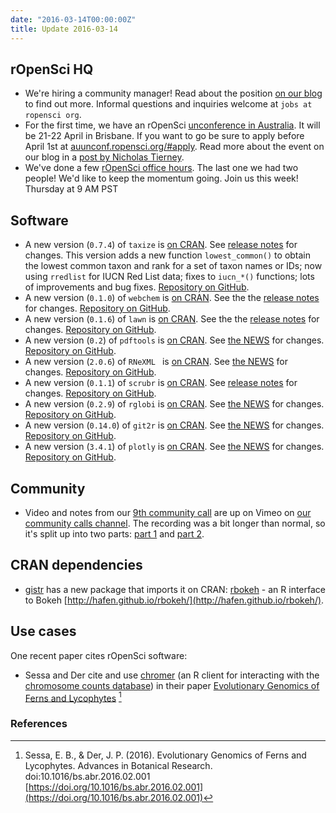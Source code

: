 ```yaml
---
date: "2016-03-14T00:00:00Z"
title: Update 2016-03-14
---
```


## rOpenSci HQ

* We're hiring a community manager! Read about the position [on our blog](https://ropensci.org/blog/2016/03/10/community-manager-position) to find out more. Informal questions and inquiries welcome at `jobs at ropensci org`.
* For the first time, we have an rOpenSci [unconference in Australia](http://auunconf.ropensci.org). It will be 21-22 April in Brisbane. If you want to go be sure to apply before April 1st at [auunconf.ropensci.org/#apply](http://auunconf.ropensci.org/#apply). Read more about the event on our blog in a [post by Nicholas Tierney](https://ropensci.org/blog/2016/03/09/au-unconf-down-under).
* We've done a few [rOpenSci office hours](https://discuss.ropensci.org/t/ropensci-office-hours/312). The last one we had two people! We'd like to keep the momentum going. Join us this week! Thursday at 9 AM PST

## Software

* A new version (`0.7.4`) of `taxize` is [on CRAN](http://cran.rstudio.com/web/packages/taxize). See [release notes](https://github.com/ropensci/taxize/releases/tag/v0.7.4) for changes. This version adds a new function `lowest_common()` to obtain the lowest common taxon and rank for a set of taxon names or IDs; now using `rredlist` for IUCN Red List data; fixes to `iucn_*()` functions; lots of improvements and bug fixes. [Repository on GitHub][taxize].
* A new version (`0.1.0`) of `webchem` is [on CRAN](http://cran.rstudio.com/web/packages/webchem). See the the [release notes](https://github.com/ropensci/webchem/releases/tag/v0.1.0) for changes. [Repository on GitHub][webchem].
* A new version (`0.1.6`) of `lawn` is [on CRAN](http://cran.rstudio.com/web/packages/lawn). See the the [release notes](https://github.com/ropensci/lawn/releases/tag/v0.1.6) for changes. [Repository on GitHub][lawn].
* A new version (`0.2`) of `pdftools` is [on CRAN](http://cran.rstudio.com/web/packages/pdftools). See [the NEWS](https://github.com/ropensci/pdftools/blob/master/NEWS) for changes. [Repository on GitHub][pdftools].
* A new version (`2.0.6`) of `RNeXML ` is [on CRAN](http://cran.rstudio.com/web/packages/RNeXML). See [the NEWS](https://github.com/ropensci/RNeXML/blob/master/NEWS) for changes. [Repository on GitHub][RNeXML].
* A new version (`0.1.1`) of `scrubr` is [on CRAN](http://cran.rstudio.com/web/packages/scrubr). See [release notes](https://github.com/ropenscilabs/scrubr/releases/tag/v0.1.1) for changes. [Repository on GitHub][scrubr].
* A new version (`0.2.9`) of `rglobi` is [on CRAN](http://cran.rstudio.com/web/packages/rglobi). See [the NEWS](https://github.com/ropensci/rglobi/blob/master/NEWS#L1-L9) for changes. [Repository on GitHub][rglobi].
* A new version (`0.14.0`) of `git2r` is [on CRAN](http://cran.rstudio.com/web/packages/git2r). See [the NEWS](https://github.com/ropensci/git2r/blob/master/NEWS#L1-L21) for changes. [Repository on GitHub][git2r].
* A new version (`3.4.1`) of `plotly` is [on CRAN](http://cran.rstudio.com/web/packages/plotly). See [the NEWS](https://github.com/ropensci/plotly/blob/master/NEWS) for changes. [Repository on GitHub][plotly].

## Community

* Video and notes from our [9th community call](https://github.com/ropensci/commcalls/issues/9) are up on Vimeo on [our community calls channel](https://vimeo.com/channels/rocommunitycalls). The recording was a bit longer than normal, so it's split up into two parts: [part 1](https://vimeo.com/158445563) and [part 2](https://vimeo.com/158445864).

## CRAN dependencies

* [gistr][gistr] has a new package that imports it on CRAN: [rbokeh][rbokeh] - an R interface to Bokeh [http://hafen.github.io/rbokeh/](http://hafen.github.io/rbokeh/).

## Use cases

One recent paper cites rOpenSci software:

* Sessa and Der cite and use [chromer][chromer] (an R client for interacting with the [chromosome counts database](http://ccdb.tau.ac.il)) in their paper [Evolutionary Genomics of Ferns and Lycophytes](http://www.sciencedirect.com/science/article/pii/S0065229616300052) [^1]

[webchem]: https://github.com/ropensci/webchem
[lawn]: https://github.com/ropensci/lawn
[pdftools]: https://github.com/ropensci/pdftools
[RNeXML]: https://github.com/ropensci/RNeXML
[scrubr]: https://github.com/ropenscilabs/scrubr
[rglobi]: https://github.com/ropensci/rglobi
[taxize]: https://github.com/ropensci/taxize
[git2r]: https://github.com/ropensci/git2r
[plotly]: https://github.com/ropensci/plotly
[chromer]: https://github.com/ropensci/chromer
[gistr]: https://github.com/ropensci/gistr
[rbokeh]: https://github.com/bokeh/rbokeh

### References

[^1]: Sessa, E. B., & Der, J. P. (2016). Evolutionary Genomics of Ferns and Lycophytes. Advances in Botanical Research. doi:10.1016/bs.abr.2016.02.001 [https://doi.org/10.1016/bs.abr.2016.02.001](https://doi.org/10.1016/bs.abr.2016.02.001)

